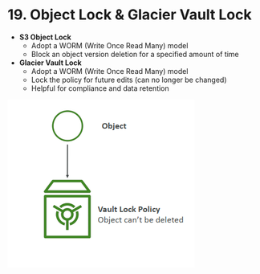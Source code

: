 # 19. Object Lock & Glacier Vault Lock

- **S3 Object Lock**
    - Adopt a WORM (Write Once Read Many) model
    - Block an object version deletion for a specified amount of time
- **Glacier Vault Lock**
    - Adopt a WORM (Write Once Read Many) model
    - Lock the policy for future edits (can no longer be changed)
    - Helpful for compliance and data retention

![19%20Object%20Lock%20Glacier%20Vault%20Lock/Untitled.png](19%20Object%20Lock%20Glacier%20Vault%20Lock/Untitled.png)